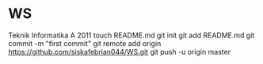 WS
==

Teknik Informatika A 2011
touch README.md
git init
git add README.md
git commit -m "first commit"
git remote add origin https://github.com/siskafebrian044/WS.git
git push -u origin master
